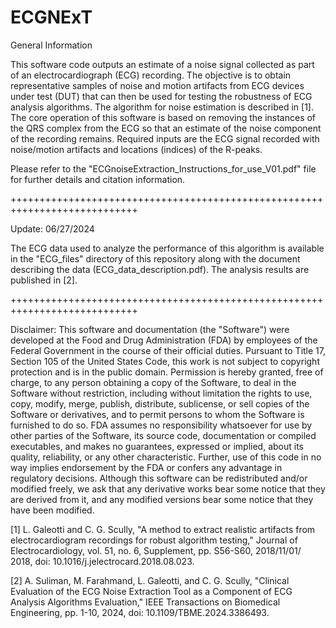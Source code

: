 # ECGNExT
General Information

This software code outputs an estimate of a noise signal collected as part of an electrocardiograph (ECG) recording. The objective is to obtain representative samples of noise and motion artifacts from ECG devices under test (DUT) that can then be used for testing the robustness of ECG analysis algorithms. The algorithm for noise estimation is described in [1]. The core operation of this software is based on removing the instances of the QRS complex from the ECG so that an estimate of the noise component of the recording remains. Required inputs are the ECG signal recorded with noise/motion artifacts and locations (indices) of the R-peaks.

Please refer to the "ECGnoiseExtraction_Instructions_for_use_V01.pdf" file for further details and citation information.

++++++++++++++++++++++++++++++++++++++++++++++++++++++++++++++++++++++++++++

Update: 06/27/2024

The ECG data used to analyze the performance of this algorithm is available in the "ECG_files" directory of this      repository along with the document describing the data (ECG_data_description.pdf). The analysis results are published in [2].

++++++++++++++++++++++++++++++++++++++++++++++++++++++++++++++++++++++++++++

Disclaimer:
This software and documentation (the "Software") were developed at the Food and Drug Administration (FDA) by employees of the Federal Government in the course of their official duties. Pursuant to Title 17, Section 105 of the United States Code, this work is not subject to copyright protection and is in the public domain. Permission is hereby granted, free of charge, to any person obtaining a copy of the Software, to deal in the Software without restriction, including without limitation the rights to use, copy, modify, merge, publish, distribute, sublicense, or sell copies of the Software or derivatives, and to permit persons to whom the Software is furnished to do so. FDA assumes no responsibility whatsoever for use by other parties of the Software, its source code, documentation or compiled executables, and makes no guarantees, expressed or implied, about its quality, reliability, or any other characteristic. Further, use of this code in no way implies endorsement by the FDA or confers any advantage in regulatory decisions. Although this software can be redistributed and/or modified freely, we ask that any derivative works bear some notice that they are derived from it, and any modified versions bear some notice that they have been modified.

[1] L. Galeotti and C. G. Scully, "A method to extract realistic artifacts from electrocardiogram recordings for robust algorithm testing," Journal of Electrocardiology, vol. 51, no. 6, Supplement, pp. S56-S60, 2018/11/01/ 2018, doi: 10.1016/j.jelectrocard.2018.08.023.

[2] A. Suliman, M. Farahmand, L. Galeotti, and C. G. Scully, "Clinical Evaluation of the ECG Noise Extraction Tool as a Component of ECG Analysis Algorithms Evaluation," IEEE Transactions on Biomedical Engineering, pp. 1-10, 2024, doi: 10.1109/TBME.2024.3386493.
